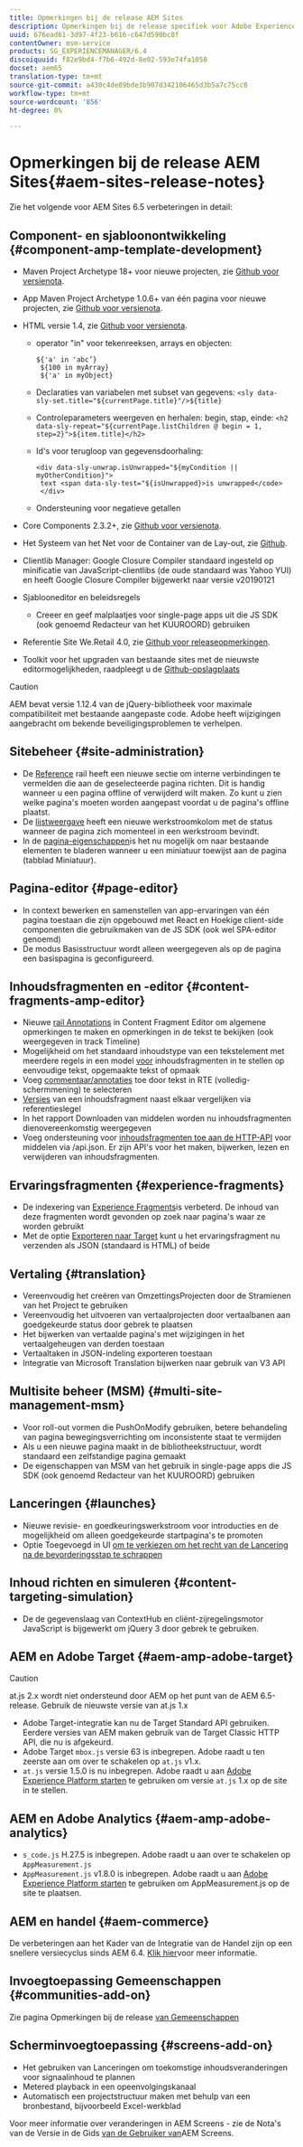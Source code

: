 ```yaml
---
title: Opmerkingen bij de release AEM Sites
description: Opmerkingen bij de release specifiek voor Adobe Experience Manager 6.5 Sites.
uuid: 676ead61-3d97-4f23-b616-c647d590bc8f
contentOwner: msm-service
products: SG_EXPERIENCEMANAGER/6.4
discoiquuid: f82e9bd4-f7b6-492d-8e02-593e74fa1058
docset: aem65
translation-type: tm+mt
source-git-commit: a430c4de89bde3b907d342106465d3b5a7c75cc8
workflow-type: tm+mt
source-wordcount: '856'
ht-degree: 0%

---
```



# Opmerkingen bij de release AEM Sites{#aem-sites-release-notes}

Zie het volgende voor AEM Sites 6.5 verbeteringen in detail:

## Component- en sjabloonontwikkeling {#component-amp-template-development}

* Maven Project Archetype 18+ voor nieuwe projecten, zie [Github voor versienota](https://github.com/Adobe-Marketing-Cloud/aem-project-archetype/releases).
* App Maven Project Archetype 1.0.6+ van één pagina voor nieuwe projecten, zie [Github voor versienota](https://github.com/adobe/aem-spa-project-archetype/releases).
* HTML versie 1.4, zie [Github voor versienota](https://github.com/adobe/htl-spec/releases/tag/1.4).

   * operator &quot;in&quot; voor tekenreeksen, arrays en objecten:

      ```
      ${'a' in 'abc’}
       ${100 in myArray}
       ${'a' in myObject}
      ```

   * Declaraties van variabelen met subset van gegevens:
      `<sly data-sly-set.title="${currentPage.title}"/>${title}`

   * Controleparameters weergeven en herhalen: begin, stap, einde:
      `<h2 data-sly-repeat="${currentPage.listChildren @ begin = 1, step=2}">${item.title}</h2>`

   * Id&#39;s voor terugloop van gegevensdoorhaling:

      ```
      <div data-sly-unwrap.isUnwrapped="${myCondition || myOtherCondition}">
       text <span data-sly-test="${isUnwrapped}>is unwrapped</code>
       </div>
      ```

   * Ondersteuning voor negatieve getallen

* Core Components 2.3.2+, zie [Github voor versienota](https://github.com/Adobe-Marketing-Cloud/aem-core-wcm-components/releases).
* Het Systeem van het Net voor de Container van de Lay-out, zie [Github](https://github.com/Adobe-Marketing-Cloud/aem-responsivegrid).
* Clientlib Manager: Google Closure Compiler standaard ingesteld op minificatie van JavaScript-clientlibs (de oude standaard was Yahoo YUI) en heeft Google Closure Compiler bijgewerkt naar versie v20190121
* Sjablooneditor en beleidsregels

   * Creeer en geef malplaatjes voor single-page apps uit die JS SDK (ook genoemd Redacteur van het KUUROORD) gebruiken

* Referentie Site We.Retail 4.0, zie [Github voor releaseopmerkingen](https://github.com/Adobe-Marketing-Cloud/aem-sample-we-retail/releases).
* Toolkit voor het upgraden van bestaande sites met de nieuwste editormogelijkheden, raadpleegt u de [Github-opslagplaats](https://github.com/adobe/aem-modernize-tools)

>[!CAUTION]
>
>AEM bevat versie 1.12.4 van de jQuery-bibliotheek voor maximale compatibiliteit met bestaande aangepaste code. Adobe heeft wijzigingen aangebracht om bekende beveiligingsproblemen te verhelpen.

## Sitebeheer {#site-administration}

* De [Reference](/help/sites-authoring/author-environment-tools.md#references) rail heeft een nieuwe sectie om interne verbindingen te vermelden die aan de geselecteerde pagina richten. Dit is handig wanneer u een pagina offline of verwijderd wilt maken. Zo kunt u zien welke pagina&#39;s moeten worden aangepast voordat u de pagina&#39;s offline plaatst.
* De [lijstweergave](/help/sites-authoring/basic-handling.md#list-view) heeft een nieuwe werkstroomkolom met de status wanneer de pagina zich momenteel in een werkstroom bevindt.
* In de [pagina-eigenschappen](/help/sites-authoring/editing-page-properties.md)is het nu mogelijk om naar bestaande elementen te bladeren wanneer u een miniatuur toewijst aan de pagina (tabblad Miniatuur).

## Pagina-editor {#page-editor}

* In context bewerken en samenstellen van app-ervaringen van één pagina toestaan die zijn opgebouwd met React en Hoekige client-side componenten die gebruikmaken van de JS SDK (ook wel SPA-editor genoemd)
* De modus Basisstructuur wordt alleen weergegeven als op de pagina een basispagina is geconfigureerd.

## Inhoudsfragmenten en -editor {#content-fragments-amp-editor}

* Nieuwe [rail Annotations](/help/assets/content-fragments/content-fragments-variations.md#viewing-editing-deleting-annotations) in Content Fragment Editor om algemene opmerkingen te maken en opmerkingen in de tekst te bekijken (ook weergegeven in track Timeline)
* Mogelijkheid om het standaard inhoudstype van een tekstelement met meerdere regels in een model [voor](/help/assets/content-fragments/content-fragments-models.md) inhoudsfragmenten in te stellen op eenvoudige tekst, opgemaakte tekst of opmaak
* Voeg [commentaar/annotaties](/help/assets/content-fragments/content-fragments-variations.md#annotating-a-content-fragment) toe door tekst in RTE (volledig-schermmening) te selecteren
* [Versies](/help/assets/content-fragments/content-fragments-managing.md#comparing-fragment-versions) van een inhoudsfragment naast elkaar vergelijken via referentieslegel
* In het rapport Downloaden van middelen worden nu inhoudsfragmenten dienovereenkomstig weergegeven
* Voeg ondersteuning voor [inhoudsfragmenten toe aan de HTTP-API](/help/assets/assets-api-content-fragments.md) voor middelen via /api.json. Er zijn API&#39;s voor het maken, bijwerken, lezen en verwijderen van inhoudsfragmenten.

## Ervaringsfragmenten {#experience-fragments}

* De indexering van [Experience Fragments](/help/sites-authoring/experience-fragments.md)is verbeterd. De inhoud van deze fragmenten wordt gevonden op zoek naar pagina&#39;s waar ze worden gebruikt
* Met de optie [Exporteren naar Target](/help/sites-administering/experience-fragments-target.md) kunt u het ervaringsfragment nu verzenden als JSON (standaard is HTML) of beide

## Vertaling {#translation}

* Vereenvoudig het creëren van OmzettingsProjecten door de Stramienen van het Project te gebruiken
* Vereenvoudig het uitvoeren van vertaalprojecten door vertaalbanen aan goedgekeurde status door gebrek te plaatsen
* Het bijwerken van vertaalde pagina&#39;s met wijzigingen in het vertaalgeheugen van derden toestaan
* Vertaaltaken in JSON-indeling exporteren toestaan
* Integratie van Microsoft Translation bijwerken naar gebruik van V3 API

## Multisite beheer (MSM) {#multi-site-management-msm}

* Voor roll-out vormen die PushOnModify gebruiken, betere behandeling van pagina bewegingsverrichting om inconsistente staat te vermijden
* Als u een nieuwe pagina maakt in de bibliotheekstructuur, wordt standaard een zelfstandige pagina gemaakt
* De eigenschappen van MSM van het gebruik in single-page apps die JS SDK (ook genoemd Redacteur van het KUUROORD) gebruiken

## Lanceringen {#launches}

* Nieuwe revisie- en goedkeuringswerkstroom voor introducties en de mogelijkheid om alleen goedgekeurde startpagina&#39;s te promoten
* Optie Toegevoegd in UI [om te verkiezen om het recht van de Lancering na de bevorderingsstap te schrappen](/help/sites-authoring/launches-promoting.md#promoting-launch-pages)

## Inhoud richten en simuleren {#content-targeting-simulation}

* De de gegevenslaag van ContextHub en cliënt-zijregelingsmotor JavaScript is bijgewerkt om jQuery 3 door gebrek te gebruiken.

## AEM en Adobe Target {#aem-amp-adobe-target}

>[!CAUTION]
>
>at.js 2.x wordt niet ondersteund door AEM op het punt van de AEM 6.5-release. Gebruik de nieuwste versie van at.js 1.x

* Adobe Target-integratie kan nu de Target Standard API gebruiken. Eerdere versies van AEM maken gebruik van de Target Classic HTTP API, die nu is afgekeurd.
* Adobe Target `mbox.js` versie 63 is inbegrepen. Adobe raadt u ten zeerste aan om over te schakelen op `at.js` v1.x.
* `at.js` versie 1.5.0 is nu inbegrepen. Adobe raadt u aan [Adobe Experience Platform starten](https://www.adobe.com/experience-platform/launch.html) te gebruiken om versie `at.js` 1.x op de site in te stellen.

## AEM en Adobe Analytics {#aem-amp-adobe-analytics}

* `s_code.js` H.27.5 is inbegrepen. Adobe raadt u aan over te schakelen op `AppMeasurement.js`
* `AppMeasurement.js` v1.8.0 is inbegrepen. Adobe raadt u aan [Adobe Experience Platform starten](https://www.adobe.com/experience-platform/launch.html) te gebruiken om AppMeasurement.js op de site te plaatsen.

## AEM en handel {#aem-commerce}

De verbeteringen aan het Kader van de Integratie van de Handel zijn op een snellere versiecyclus sinds AEM 6.4. [Klik hier](https://www.adobe.io/apis/experiencecloud/commerce-integration-framework/docs.html)voor meer informatie.

## Invoegtoepassing Gemeenschappen {#communities-add-on}

Zie pagina Opmerkingen bij de release [van Gemeenschappen](../release-notes/communities-release-notes.md)

## Scherminvoegtoepassing {#screens-add-on}

* Het gebruiken van Lanceringen om toekomstige inhoudsveranderingen voor signaalinhoud te plannen
* Metered playback in een opeenvolgingskanaal
* Automatisch een projectstructuur maken met behulp van een bronbestand, bijvoorbeeld Excel-werkblad

Voor meer informatie over veranderingen in AEM Screens - zie de Nota&#39;s van de Versie in de Gids [van de Gebruiker van](https://docs.adobe.com/content/help/en/experience-manager-screens/user-guide/aem-screens-introduction.html)AEM Screens.
